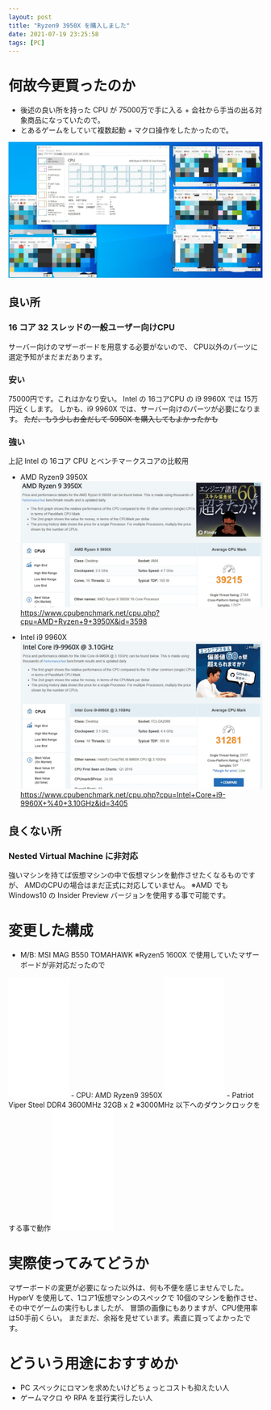 ```yaml
---
layout: post
title: "Ryzen9 3950X を購入しました"
date: 2021-07-19 23:25:58
tags: [PC]
---
```


# 何故今更買ったのか

- 後述の良い所を持った CPU が 75000万で手に入る + 会社から手当の出る対象商品になっていたので。
- とあるゲームをしていて複数起動 + マクロ操作をしたかったので。

![1](/images/3950X-siyoukan.jpg)

## 良い所

### 16 コア 32 スレッドの一般ユーザー向けCPU
サーバー向けのマザーボードを用意する必要がないので、
CPU以外のパーツに選定予知がまだまだあります。

### 安い

75000円です。これはかなり安い。
Intel の 16コアCPU の i9 9960X では 15万円近くします。
しかも、i9 9960X では、サーバー向けのパーツが必要になります。
~~ただ、もう少しお金だして 5950X を購入してもよかったかも~~

### 強い

上記 Intel の 16コア CPU とベンチマークスコアの比較用

- AMD Ryzen9 3950X
![2](/images/3950X-siyoukan2.jpg)
https://www.cpubenchmark.net/cpu.php?cpu=AMD+Ryzen+9+3950X&id=3598

- Intel i9 9960X
![3](/images/3950X-siyoukan3.jpg)
https://www.cpubenchmark.net/cpu.php?cpu=Intel+Core+i9-9960X+%40+3.10GHz&id=3405

## 良くない所

### Nested Virtual Machine に非対応
強いマシンを持てば仮想マシンの中で仮想マシンを動作させたくなるものですが、
AMDのCPUの場合はまだ正式に対応していません。
※AMD でも Windows10 の Insider Preview バージョンを使用する事で可能です。

# 変更した構成

- M/B: MSI MAG B550 TOMAHAWK ※Ryzen5 1600X で使用していたマザーボードが非対応だったので
<iframe style="width:120px;height:240px;" marginwidth="0" marginheight="0" scrolling="no" frameborder="0" src="//rcm-fe.amazon-adsystem.com/e/cm?lt1=_blank&bc1=000000&IS2=1&bg1=FFFFFF&fc1=000000&lc1=0000FF&t=noma362907-22&language=en_US&o=9&p=8&l=as4&m=amazon&f=ifr&ref=as_ss_li_til&asins=B08B62MK65&linkId=56461ea1e7b746a3f2d018a28e87ac22"></iframe>
- CPU: AMD Ryzen9 3950X
<iframe style="width:120px;height:240px;" marginwidth="0" marginheight="0" scrolling="no" frameborder="0" src="//rcm-fe.amazon-adsystem.com/e/cm?lt1=_blank&bc1=000000&IS2=1&bg1=FFFFFF&fc1=000000&lc1=0000FF&t=noma362907-22&language=en_US&o=9&p=8&l=as4&m=amazon&f=ifr&ref=as_ss_li_til&asins=B07ZTYKLZW&linkId=5f1bea128e324a4265106ce091875a28"></iframe>
- Patriot Viper Steel DDR4 3600MHz 32GB x 2 ※3000MHz 以下へのダウンクロックをする事で動作
<iframe style="width:120px;height:240px;" marginwidth="0" marginheight="0" scrolling="no" frameborder="0" src="//rcm-fe.amazon-adsystem.com/e/cm?lt1=_blank&bc1=000000&IS2=1&bg1=FFFFFF&fc1=000000&lc1=0000FF&t=noma362907-22&language=en_US&o=9&p=8&l=as4&m=amazon&f=ifr&ref=as_ss_li_til&asins=B08688GFPD&linkId=80130a81a8591587492798f4c5d9e62d"></iframe>

# 実際使ってみてどうか

マザーボードの変更が必要になった以外は、何も不便を感じませんでした。
HyperV を使用して、1コア1仮想マシンのスペックで 10個のマシンを動作させ、その中でゲームの実行もしましたが、
冒頭の画像にもありますが、CPU使用率は50手前くらい。
まだまだ、余裕を見せています。素直に買ってよかったです。

# どういう用途におすすめか

- PC スペックにロマンを求めたいけどちょっとコストも抑えたい人
- ゲームマクロ や RPA を並行実行したい人
